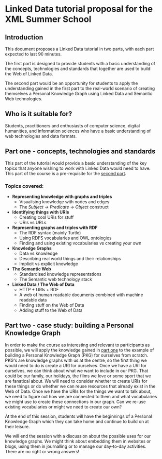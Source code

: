 # Linked Data tutorial proposal for the XML Summer School

## Introduction
This document proposes a Linked Data tutorial in two parts, with each part expected to last 90 minutes.

The first part is designed to provide students with a basic understanding of the concepts, technologies and standards that together are used to build the Web of Linked Data.

The second part would be an opportunity for students to apply the understanding gained in the first part to the real-world scenario of creating themselves a Personal Knowledge Graph using Linked Data and Semantic Web technologies.  

## Who is it suitable for?
Students, practitioners and enthusiasts of computer science, digital humanities, and information sciences who have a basic understanding of web technologies and data formats.

## Part one<a name="part1"></a> - concepts, technologies and standards

This part of the tutorial would provide a basic understanding of the key topics that anyone wishing to work with Linked Data would need to have. This part of the course is a pre-requisite for the [second part](#part2).

### Topics covered:
- **Representing knowledge with graphs and triples**
  - Visualising knowledge with nodes and edges
  - The *Subject* -> *Predicate* -> *Object* construct
- **Identifying things with URIs**
  - Creating cool URIs for stuff
  - URIs vs URLs
- **Representing graphs and triples with RDF**
  - The RDF syntax (mainly Turtle)
  - Using RDFS vocabularies and OWL ontologies
  - Finding and using existing vocabularies vs creating your own
- **Knowledge Graphs**
  - Data vs knowledge
  - Describing real world things and their relationships
  - Implicit vs explicit knowledge
- **The Semantic Web**
  - Standardised knowledge representations
  - The Semantic web technology stack
- **Linked Data / The Web of Data**
  - HTTP + URIs + RDF
  - A web of human readable documents combined with machine readable data
  - Finding stuff on the Web of Data
  - Adding stuff to the Web of Data

## Part two<a name="part2"></a> - case study: building a Personal Knowledge Graph
In order to make the course as interesting and relevant to participants as possible, we will apply the knowledge gained in [part one](#part1) to the example of building a Personal Knowledge Graph (PKG) for ourselves from scratch. PKG's are knowledge graphs with us at the centre, so the first thing we would need to do is create a URI for ourselves. Once we have a URI for ourselves, we can think about what we want to include in our PKG. That could be our family, our holidays, the films we love or some sport that we are fanatical about. We will need to consider whether to create URIs for these things or do whether we can reuse resources that already exist in the Web of Data. Once we have the URIs for the things we want to talk about, we need to figure out how we are connected to them and what vocabularies we might use to create these connections in our graph. Can we re-use existing vocabularies or might we need to create our own?

At the end of this session, students will have the beginnings of a Personal Knowledge Graph which they can take home and continue to build on at their leisure.

We will end the session with a discussion about the possible uses for our knowledge graphs. We might think about embedding them in websites or blogs, using them in journalling or to manage our day-to-day activities. There are no right or wrong answers!
